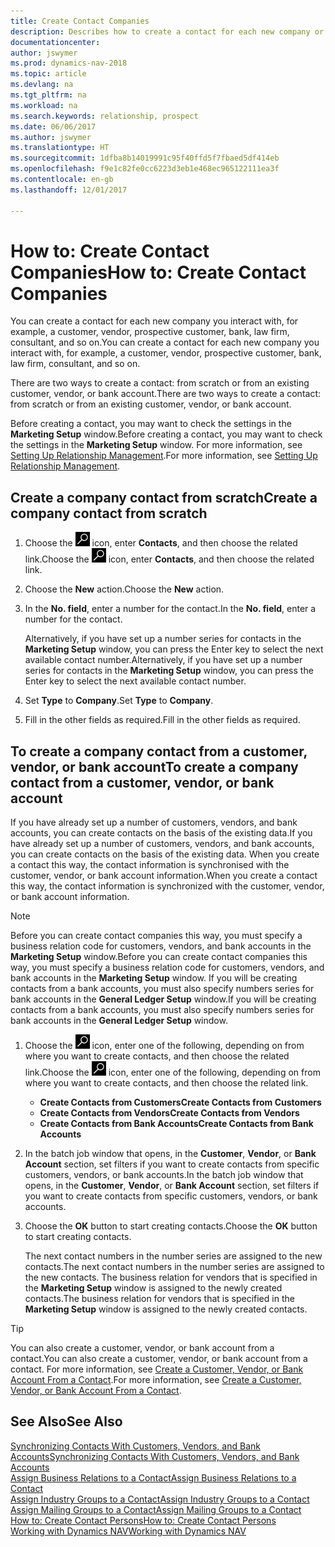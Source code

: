 ```yaml
---
title: Create Contact Companies
description: Describes how to create a contact for each new company or prospective company you interact with or have a relationship with.
documentationcenter: 
author: jswymer
ms.prod: dynamics-nav-2018
ms.topic: article
ms.devlang: na
ms.tgt_pltfrm: na
ms.workload: na
ms.search.keywords: relationship, prospect
ms.date: 06/06/2017
ms.author: jswymer
ms.translationtype: HT
ms.sourcegitcommit: 1dfba8b14019991c95f40ffd5f7fbaed5df414eb
ms.openlocfilehash: f9e1c82fe0cc6223d3eb1e468ec965122111ea3f
ms.contentlocale: en-gb
ms.lasthandoff: 12/01/2017

---
```

# <a name="how-to-create-contact-companies"></a><span data-ttu-id="bdaa9-103">How to: Create Contact Companies</span><span class="sxs-lookup"><span data-stu-id="bdaa9-103">How to: Create Contact Companies</span></span>
<span data-ttu-id="bdaa9-104">You can create a contact for each new company you interact with, for example, a customer, vendor, prospective customer, bank, law firm, consultant, and so on.</span><span class="sxs-lookup"><span data-stu-id="bdaa9-104">You can create a contact for each new company you interact with, for example, a customer, vendor, prospective customer, bank, law firm, consultant, and so on.</span></span>

<span data-ttu-id="bdaa9-105">There are two ways to create a contact: from scratch or from an existing customer, vendor, or bank account.</span><span class="sxs-lookup"><span data-stu-id="bdaa9-105">There are two ways to create a contact: from scratch or from an existing customer, vendor, or bank account.</span></span>

<span data-ttu-id="bdaa9-106">Before creating a contact, you may want to check the settings in the **Marketing Setup** window.</span><span class="sxs-lookup"><span data-stu-id="bdaa9-106">Before creating a contact, you may want to check the settings in the **Marketing Setup** window.</span></span> <span data-ttu-id="bdaa9-107">For more information, see [Setting Up Relationship Management](marketing-setup-marketing.md).</span><span class="sxs-lookup"><span data-stu-id="bdaa9-107">For more information, see [Setting Up Relationship Management](marketing-setup-marketing.md).</span></span>

## <a name="create-a-company-contact-from-scratch"></a><span data-ttu-id="bdaa9-108">Create a company contact from scratch</span><span class="sxs-lookup"><span data-stu-id="bdaa9-108">Create a company contact from scratch</span></span>
1. <span data-ttu-id="bdaa9-109">Choose the ![Search for Page or Report](media/ui-search/search_small.png "Search for Page or Report icon") icon, enter **Contacts**, and then choose the related link.</span><span class="sxs-lookup"><span data-stu-id="bdaa9-109">Choose the ![Search for Page or Report](media/ui-search/search_small.png "Search for Page or Report icon") icon, enter **Contacts**, and then choose the related link.</span></span>
2. <span data-ttu-id="bdaa9-110">Choose the **New** action.</span><span class="sxs-lookup"><span data-stu-id="bdaa9-110">Choose the **New** action.</span></span>
3. <span data-ttu-id="bdaa9-111">In the **No. field**, enter a number for the contact.</span><span class="sxs-lookup"><span data-stu-id="bdaa9-111">In the **No. field**, enter a number for the contact.</span></span>

    <span data-ttu-id="bdaa9-112">Alternatively, if you have set up a number series for contacts in the **Marketing Setup** window, you can press the Enter key to select the next available contact number.</span><span class="sxs-lookup"><span data-stu-id="bdaa9-112">Alternatively, if you have set up a number series for contacts in the **Marketing Setup** window, you can press the Enter key to select the next available contact number.</span></span>  
4. <span data-ttu-id="bdaa9-113">Set **Type** to **Company**.</span><span class="sxs-lookup"><span data-stu-id="bdaa9-113">Set **Type** to **Company**.</span></span>
5. <span data-ttu-id="bdaa9-114">Fill in the other fields as required.</span><span class="sxs-lookup"><span data-stu-id="bdaa9-114">Fill in the other fields as required.</span></span>

## <a name="to-create-a-company-contact-from-a-customer-vendor-or-bank-account"></a><span data-ttu-id="bdaa9-115">To create a company contact from a customer, vendor, or bank account</span><span class="sxs-lookup"><span data-stu-id="bdaa9-115">To create a company contact from a customer, vendor, or bank account</span></span>
<span data-ttu-id="bdaa9-116">If you have already set up a number of customers, vendors, and bank accounts, you can create contacts on the basis of the existing data.</span><span class="sxs-lookup"><span data-stu-id="bdaa9-116">If you have already set up a number of customers, vendors, and bank accounts, you can create contacts on the basis of the existing data.</span></span> <span data-ttu-id="bdaa9-117">When you create a contact this way, the contact information is synchronised with the customer, vendor, or bank account information.</span><span class="sxs-lookup"><span data-stu-id="bdaa9-117">When you create a contact this way, the contact information is synchronized with the customer, vendor, or bank account information.</span></span>

> [!NOTE]  
>   <span data-ttu-id="bdaa9-118">Before you can create contact companies this way, you must specify a business relation code for customers, vendors, and bank accounts in the **Marketing Setup** window.</span><span class="sxs-lookup"><span data-stu-id="bdaa9-118">Before you can create contact companies this way, you must specify a business relation code for customers, vendors, and bank accounts in the **Marketing Setup** window.</span></span> <span data-ttu-id="bdaa9-119">If you will be creating contacts from a bank accounts, you must also specify numbers series for bank accounts in the **General Ledger Setup** window.</span><span class="sxs-lookup"><span data-stu-id="bdaa9-119">If you will be creating contacts from a bank accounts, you must also specify numbers series for bank accounts in the **General Ledger Setup** window.</span></span>

1. <span data-ttu-id="bdaa9-120">Choose the ![Search for Page or Report](media/ui-search/search_small.png "Search for Page or Report icon") icon, enter one of the following, depending on from where you want to create contacts, and then choose the related link.</span><span class="sxs-lookup"><span data-stu-id="bdaa9-120">Choose the ![Search for Page or Report](media/ui-search/search_small.png "Search for Page or Report icon") icon, enter one of the following, depending on from where you want to create contacts, and then choose the related link.</span></span>
   * <span data-ttu-id="bdaa9-121">**Create Contacts from Customers**</span><span class="sxs-lookup"><span data-stu-id="bdaa9-121">**Create Contacts from Customers**</span></span>
   * <span data-ttu-id="bdaa9-122">**Create Contacts from Vendors**</span><span class="sxs-lookup"><span data-stu-id="bdaa9-122">**Create Contacts from Vendors**</span></span>
   * <span data-ttu-id="bdaa9-123">**Create Contacts from Bank Accounts**</span><span class="sxs-lookup"><span data-stu-id="bdaa9-123">**Create Contacts from Bank Accounts**</span></span>
2. <span data-ttu-id="bdaa9-124">In the batch job window that opens, in the **Customer**, **Vendor**, or **Bank Account** section, set filters if you want to create contacts from specific customers, vendors, or bank accounts.</span><span class="sxs-lookup"><span data-stu-id="bdaa9-124">In the batch job window that opens, in the **Customer**, **Vendor**, or **Bank Account** section, set filters if you want to create contacts from specific customers, vendors, or bank accounts.</span></span>
3. <span data-ttu-id="bdaa9-125">Choose the **OK** button to start creating contacts.</span><span class="sxs-lookup"><span data-stu-id="bdaa9-125">Choose the **OK** button to start creating contacts.</span></span>

    <span data-ttu-id="bdaa9-126">The next contact numbers in the number series are assigned to the new contacts.</span><span class="sxs-lookup"><span data-stu-id="bdaa9-126">The next contact numbers in the number series are assigned to the new contacts.</span></span> <span data-ttu-id="bdaa9-127">The business relation for vendors that is specified in the **Marketing Setup** window is assigned to the newly created contacts.</span><span class="sxs-lookup"><span data-stu-id="bdaa9-127">The business relation for vendors that is specified in the **Marketing Setup** window is assigned to the newly created contacts.</span></span>

> [!TIP]  
>   <span data-ttu-id="bdaa9-128">You can also create a customer, vendor, or bank account from a contact.</span><span class="sxs-lookup"><span data-stu-id="bdaa9-128">You can also create a customer, vendor, or bank account from a contact.</span></span> <span data-ttu-id="bdaa9-129">For more information, see [Create a Customer, Vendor, or Bank Account From a Contact](marketing-how-create-contacts-new-customers-vendors-bank-accounts.md).</span><span class="sxs-lookup"><span data-stu-id="bdaa9-129">For more information, see [Create a Customer, Vendor, or Bank Account From a Contact](marketing-how-create-contacts-new-customers-vendors-bank-accounts.md).</span></span>

## <a name="see-also"></a><span data-ttu-id="bdaa9-130">See Also</span><span class="sxs-lookup"><span data-stu-id="bdaa9-130">See Also</span></span>
[<span data-ttu-id="bdaa9-131">Synchronizing Contacts With Customers, Vendors, and Bank Accounts</span><span class="sxs-lookup"><span data-stu-id="bdaa9-131">Synchronizing Contacts With Customers, Vendors, and Bank Accounts</span></span>](marketing-synchronize-contacts-customers-vendors-bank-accounts.md)  
[<span data-ttu-id="bdaa9-132">Assign Business Relations to a Contact</span><span class="sxs-lookup"><span data-stu-id="bdaa9-132">Assign Business Relations to a Contact</span></span>](marketing-business-relations.md#AssignBusRelContact)  
[<span data-ttu-id="bdaa9-133">Assign Industry Groups to a Contact</span><span class="sxs-lookup"><span data-stu-id="bdaa9-133">Assign Industry Groups to a Contact</span></span>](marketing-industry-groups.md#AssignIndustryGroupContact)  
[<span data-ttu-id="bdaa9-134">Assign Mailing Groups to a Contact</span><span class="sxs-lookup"><span data-stu-id="bdaa9-134">Assign Mailing Groups to a Contact</span></span>](marketing-mailing-groups.md#AssignMailGroupContact)  
[<span data-ttu-id="bdaa9-135">How to: Create Contact Persons</span><span class="sxs-lookup"><span data-stu-id="bdaa9-135">How to: Create Contact Persons</span></span>](marketing-create-contact-persons.md)  
[<span data-ttu-id="bdaa9-136">Working with Dynamics NAV</span><span class="sxs-lookup"><span data-stu-id="bdaa9-136">Working with Dynamics NAV</span></span>](ui-work-product.md)


